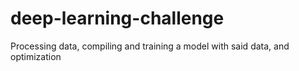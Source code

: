 # deep-learning-challenge
Processing data, compiling and training a model with said data, and optimization
